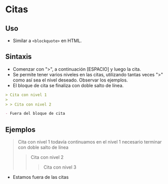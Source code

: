 # Citas

## Uso

- Similar a `<blockquote>` en HTML.

## Sintaxis

- Comenzar con ">", a continuación [ESPACIO] y luego la cita.
- Se permite tener varios niveles en las citas, utilizando tantas veces ">" como así sea el nivel deseado. Observar los ejemplos.
- El bloque de cita se finaliza con doble salto de línea.

```md
> Cita con nivel 1
>
> > Cita con nivel 2

- Fuera del bloque de cita
```

## Ejemplos

> Cita con nivel 1
> todavía continuamos en el nivel 1
> necesario terminar con doble salto de línea
>
> > Cita con nivel 2
> >
> > > Cita con nivel 3

- Estamos fuera de las citas
